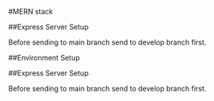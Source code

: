 #MERN stack

##Express Server Setup

Before sending to main branch send to develop branch first. 

##Environment Setup

##Express Server Setup

Before sending to main branch send to develop branch first. 
